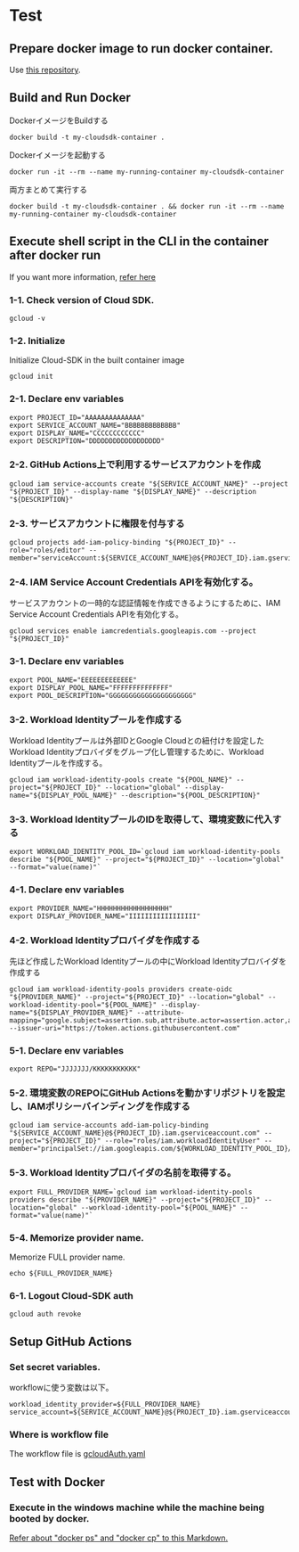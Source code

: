 # Test

## Prepare docker image to run docker container.

Use [this repository]().

## Build and Run Docker

DockerイメージをBuildする

```dosbatch
docker build -t my-cloudsdk-container .
```

Dockerイメージを起動する

```dosbatch
docker run -it --rm --name my-running-container my-cloudsdk-container
```

両方まとめて実行する

```dosbatch
docker build -t my-cloudsdk-container . && docker run -it --rm --name my-running-container my-cloudsdk-container
```

## Execute shell script in the CLI in the container after docker run

If you want more information, [refer here](https://dev.classmethod.jp/articles/google-cloud-auth-with-workload-identity/)

### 1-1. Check version of Cloud SDK.

```shell
gcloud -v
```

### 1-2. Initialize

Initialize Cloud-SDK in the built container image

```shell
gcloud init
```

### 2-1. Declare env variables

```shell
export PROJECT_ID="AAAAAAAAAAAAAA"
export SERVICE_ACCOUNT_NAME="BBBBBBBBBBBBB"
export DISPLAY_NAME="CCCCCCCCCCCC"
export DESCRIPTION="DDDDDDDDDDDDDDDDDD"
```

### 2-2. GitHub Actions上で利用するサービスアカウントを作成

```shell
gcloud iam service-accounts create "${SERVICE_ACCOUNT_NAME}" --project "${PROJECT_ID}" --display-name "${DISPLAY_NAME}" --description "${DESCRIPTION}"
```

### 2-3. サービスアカウントに権限を付与する

```shell
gcloud projects add-iam-policy-binding "${PROJECT_ID}" --role="roles/editor" --member="serviceAccount:${SERVICE_ACCOUNT_NAME}@${PROJECT_ID}.iam.gserviceaccount.com"
```

### 2-4. IAM Service Account Credentials APIを有効化する。

サービスアカウントの一時的な認証情報を作成できるようにするために、IAM Service Account Credentials APIを有効化する。

```shell
gcloud services enable iamcredentials.googleapis.com --project "${PROJECT_ID}"
```

### 3-1. Declare env variables

```shell
export POOL_NAME="EEEEEEEEEEEEE"
export DISPLAY_POOL_NAME="FFFFFFFFFFFFFF"
export POOL_DESCRIPTION="GGGGGGGGGGGGGGGGGGGGG"
```

### 3-2. Workload Identityプールを作成する

Workload Identityプールは外部IDとGoogle Cloudとの紐付けを設定したWorkload Identityプロバイダをグループ化し管理するために、Workload Identityプールを作成する。

```shell
gcloud iam workload-identity-pools create "${POOL_NAME}" --project="${PROJECT_ID}" --location="global" --display-name="${DISPLAY_POOL_NAME}" --description="${POOL_DESCRIPTION}"
```

### 3-3. Workload IdentityプールのIDを取得して、環境変数に代入する

```shell
export WORKLOAD_IDENTITY_POOL_ID=`gcloud iam workload-identity-pools describe "${POOL_NAME}" --project="${PROJECT_ID}" --location="global" --format="value(name)"`
```

### 4-1. Declare env variables

```shell
export PROVIDER_NAME="HHHHHHHHHHHHHHHHHH"
export DISPLAY_PROVIDER_NAME="IIIIIIIIIIIIIIIII"
```

### 4-2. Workload Identityプロバイダを作成する

先ほど作成したWorkload Identityプールの中にWorkload Identityプロバイダを作成する

```shell
gcloud iam workload-identity-pools providers create-oidc "${PROVIDER_NAME}" --project="${PROJECT_ID}" --location="global" --workload-identity-pool="${POOL_NAME}" --display-name="${DISPLAY_PROVIDER_NAME}" --attribute-mapping="google.subject=assertion.sub,attribute.actor=assertion.actor,attribute.repository=assertion.repository" --issuer-uri="https://token.actions.githubusercontent.com"
```

### 5-1. Declare env variables

```shell
export REPO="JJJJJJJ/KKKKKKKKKKK"
```

### 5-2. 環境変数のREPOにGitHub Actionsを動かすリポジトリを設定し、IAMポリシーバインディングを作成する

```shell
gcloud iam service-accounts add-iam-policy-binding "${SERVICE_ACCOUNT_NAME}@${PROJECT_ID}.iam.gserviceaccount.com" --project="${PROJECT_ID}" --role="roles/iam.workloadIdentityUser" --member="principalSet://iam.googleapis.com/${WORKLOAD_IDENTITY_POOL_ID}/attribute.repository/${REPO}"
```

### 5-3. Workload Identityプロバイダの名前を取得する。

```shell
export FULL_PROVIDER_NAME=`gcloud iam workload-identity-pools providers describe "${PROVIDER_NAME}" --project="${PROJECT_ID}" --location="global" --workload-identity-pool="${POOL_NAME}" --format="value(name)"`
```

### 5-4. Memorize provider name.

Memorize FULL provider name.

```shell
echo ${FULL_PROVIDER_NAME}
```

### 6-1. Logout Cloud-SDK auth

```shell
gcloud auth revoke
```

## Setup GitHub Actions

### Set secret variables.

workflowに使う変数は以下。

```shell
workload_identity_provider=${FULL_PROVIDER_NAME}
service_account=${SERVICE_ACCOUNT_NAME}@${PROJECT_ID}.iam.gserviceaccount.com
```

### Where is workflow file

The workflow file is [gcloudAuth.yaml](https://github.com/landmaster135/neptunus-note/tree/master/.github/workflows/gcloudAuth.yaml)

## Test with Docker

### Execute in the windows machine while the machine being booted by docker.

[Refer about "docker ps" and "docker cp" to this Markdown.](../README.md)
